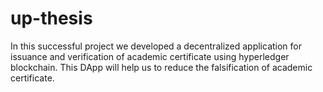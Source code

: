 # up-thesis

In this successful project we developed a decentralized application for issuance and verification of academic certificate using hyperledger blockchain. This DApp will help us to reduce the falsification of academic certificate.
